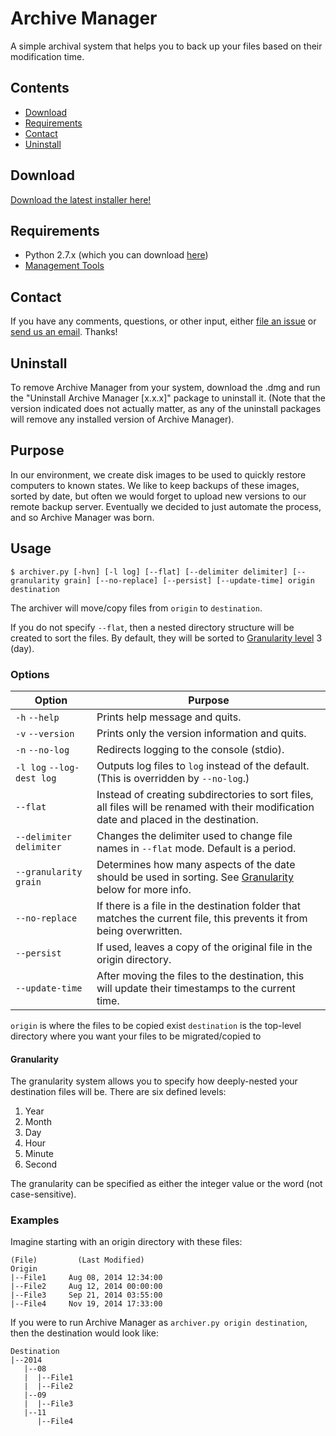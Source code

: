 Archive Manager
===============

A simple archival system that helps you to back up your files based on their modification time.

## Contents

* [Download](#download)
* [Requirements](#requirements)
* [Contact](#contact)
* [Uninstall](#uninstall)

## Download

[Download the latest installer here!](../../releases/)

## Requirements

* Python 2.7.x (which you can download [here](https://www.python.org/download/))
* [Management Tools](https://github.com/univ-of-utah-marriott-library-apple/management_tools)

## Contact

If you have any comments, questions, or other input, either [file an issue](../../issues) or [send us an email](mailto:mlib-its-mac-github@lists.utah.edu). Thanks!

## Uninstall

To remove Archive Manager from your system, download the .dmg and run the "Uninstall Archive Manager [x.x.x]" package to uninstall it. (Note that the version indicated does not actually matter, as any of the uninstall packages will remove any installed version of Archive Manager).

## Purpose

In our environment, we create disk images to be used to quickly restore computers to known states. We like to keep backups of these images, sorted by date, but often we would forget to upload new versions to our remote backup server. Eventually we decided to just automate the process, and so Archive Manager was born.

## Usage

```
$ archiver.py [-hvn] [-l log] [--flat] [--delimiter delimiter] [--granularity grain] [--no-replace] [--persist] [--update-time] origin destination
```

The archiver will move/copy files from `origin` to `destination`.

If you do not specify `--flat`, then a nested directory structure will be created to sort the files. By default, they will be sorted to [Granularity level](#granularity) 3 (day).

### Options

| Option                    | Purpose                                                                                                                                   |
|---------------------------|-------------------------------------------------------------------------------------------------------------------------------------------|
| `-h` `--help`             | Prints help message and quits.                                                                                                            |
| `-v` `--version`          | Prints only the version information and quits.                                                                                            |
| `-n` `--no-log`           | Redirects logging to the console (stdio).                                                                                                 |
| `-l log` `--log-dest log` | Outputs log files to `log` instead of the default. (This is overridden by `--no-log`.)                                                    |
| `--flat`                  | Instead of creating subdirectories to sort files, all files will be renamed with their modification date and placed in the destination.   |
| `--delimiter delimiter`   | Changes the delimiter used to change file names in `--flat` mode. Default is a period.                                                    |
| `--granularity grain`     | Determines how many aspects of the date should be used in sorting. See [Granularity](#granularity) below for more info.                   |
| `--no-replace`            | If there is a file in the destination folder that matches the current file, this prevents it from being overwritten.                      |
| `--persist`               | If used, leaves a copy of the original file in the origin directory.                                                                      |
| `--update-time`           | After moving the files to the destination, this will update their timestamps to the current time.                                         |

`origin` is where the files to be copied exist
`destination` is the top-level directory where you want your files to be migrated/copied to

#### Granularity

The granularity system allows you to specify how deeply-nested your destination files will be. There are six defined levels:

1. Year
2. Month
3. Day
4. Hour
5. Minute
6. Second

The granularity can be specified as either the integer value or the word (not case-sensitive).

### Examples

Imagine starting with an origin directory with these files:

```
(File)         (Last Modified)
Origin
|--File1     Aug 08, 2014 12:34:00
|--File2     Aug 12, 2014 00:00:00
|--File3     Sep 21, 2014 03:55:00
|--File4     Nov 19, 2014 17:33:00
```

If you were to run Archive Manager as `archiver.py origin destination`, then the destination would look like:

```
Destination
|--2014
   |--08
   |  |--File1
   |  |--File2
   |--09
   |  |--File3
   |--11
      |--File4
```
